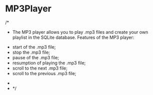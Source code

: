 # MP3Player
/*

* The MP3 player allows you to play .mp3 files and create your own playlist in the SQLite database.
Features of the MP3 player:
- start of the .mp3 file;
- stop the .mp3 file;
- pause of the .mp3 file;
- resumption of playing the .mp3 file;
- scroll to the next .mp3 file;
- scroll to the previous .mp3 file;
*
* */
